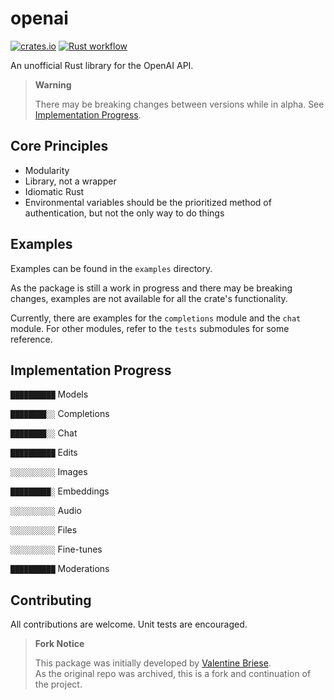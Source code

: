 # openai

[![crates.io](https://img.shields.io/crates/v/openai.svg)](https://crates.io/crates/openai/)
[![Rust workflow](https://github.com/rellfy/openai/actions/workflows/test.yml/badge.svg)](https://github.com/rellfy/openai/actions/workflows/test.yml)

An unofficial Rust library for the OpenAI API.

> **Warning**
>
> There may be breaking changes between versions while in alpha.
> See [Implementation Progress](#implementation-progress).

## Core Principles

- Modularity
- Library, not a wrapper
- Idiomatic Rust
- Environmental variables should be the prioritized method of authentication,
  but not the only way to do things

## Examples

Examples can be found in the `examples` directory.

As the package is still a work in progress and there may be breaking changes,
examples are not available for all the crate's functionality.

Currently, there are examples for the `completions` module and the `chat` module.
For other modules, refer to the `tests` submodules for some reference.

## Implementation Progress

`██████████` Models

`████████░░` Completions

`████████░░` Chat

`██████████` Edits

`░░░░░░░░░░` Images

`█████████░` Embeddings

`░░░░░░░░░░` Audio

`░░░░░░░░░░` Files

`░░░░░░░░░░` Fine-tunes

`██████████` Moderations

## Contributing

All contributions are welcome. Unit tests are encouraged.

> **Fork Notice**
>
> This package was initially developed by [Valentine Briese](https://github.com/valentinegb/openai).  
> As the original repo was archived, this is a fork and continuation of the project.
